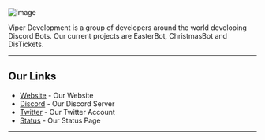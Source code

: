 ﻿<img src="https://itzmattcdn.com/i/VgtMv9zI.png" alt="image">

Viper Development is a group of developers around the world developing Discord Bots. Our current projects are EasterBot, ChristmasBot and DisTickets.

<hr>

<h2>Our Links</h2>
<ul>
  <li><a href="https://viperdevelopment.xyz">Website</a> - Our Website</li>
  <li><a href="https://discord.gg/zwkBAQhQ8b">Discord</a> - Our Discord Server</li>
  <li><a href="https://twitter.com/ViperDevelop">Twitter</a> - Our Twitter Account</li>
  <li><a href="https://viperdevelopment.instatus.com/">Status</a> - Our Status Page</li>
</ul>

<hr>
